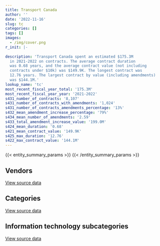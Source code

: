 ```yaml
---
title: Transport Canada
author: ''
date: '2022-11-16'
slug: tc
categories: []
tags: []
images:
  - /img/cover.png
r_init: |-
  
description: 'Transport Canada spent an estimated $175.3M
  in 2021-2022 on contracts. The average contract duration
  was 0.68 years, and the average contract value (not including
  contracts under $10k) was $149.9K. The longest contract was
  12.76 years. The largest contract by value (including amendments)
  was $144.1M.'
lookup_name: 'tc'
most_recent_fiscal_year_total: '175.3M'
most_recent_fiscal_year_year: '2021-2022'
s431_number_of_contracts: '8,107'
s431_number_of_contracts_with_amendments: '1,024'
s431_number_of_contracts_amendments_percentage: '13%'
s432_mean_amendment_increase_percentage: '79%'
s434_mean_number_of_amendments: '2.59'
s433_total_amendment_increase_value: '199.0M'
s424_mean_duration: '0.68'
s421_mean_contract_value: '149.9K'
s425_max_duration: '12.76'
s422_max_contract_value: '144.1M'
---
```


<script src="/rmarkdown-libs/htmlwidgets/htmlwidgets.js"></script>
<link href="/rmarkdown-libs/datatables-css/datatables-crosstalk.css" rel="stylesheet" />
<script src="/rmarkdown-libs/datatables-binding/datatables.js"></script>
<script src="/rmarkdown-libs/jquery/jquery-3.6.0.min.js"></script>
<link href="/rmarkdown-libs/dt-core-bootstrap/css/dataTables.bootstrap.min.css" rel="stylesheet" />
<link href="/rmarkdown-libs/dt-core-bootstrap/css/dataTables.bootstrap.extra.css" rel="stylesheet" />
<script src="/rmarkdown-libs/dt-core-bootstrap/js/jquery.dataTables.min.js"></script>
<script src="/rmarkdown-libs/dt-core-bootstrap/js/dataTables.bootstrap.min.js"></script>
<link href="/rmarkdown-libs/crosstalk/css/crosstalk.min.css" rel="stylesheet" />
<script src="/rmarkdown-libs/crosstalk/js/crosstalk.min.js"></script>
<script src="/rmarkdown-libs/htmlwidgets/htmlwidgets.js"></script>
<link href="/rmarkdown-libs/datatables-css/datatables-crosstalk.css" rel="stylesheet" />
<script src="/rmarkdown-libs/datatables-binding/datatables.js"></script>
<script src="/rmarkdown-libs/jquery/jquery-3.6.0.min.js"></script>
<link href="/rmarkdown-libs/dt-core-bootstrap/css/dataTables.bootstrap.min.css" rel="stylesheet" />
<link href="/rmarkdown-libs/dt-core-bootstrap/css/dataTables.bootstrap.extra.css" rel="stylesheet" />
<script src="/rmarkdown-libs/dt-core-bootstrap/js/jquery.dataTables.min.js"></script>
<script src="/rmarkdown-libs/dt-core-bootstrap/js/dataTables.bootstrap.min.js"></script>
<link href="/rmarkdown-libs/crosstalk/css/crosstalk.min.css" rel="stylesheet" />
<script src="/rmarkdown-libs/crosstalk/js/crosstalk.min.js"></script>
<script src="/rmarkdown-libs/htmlwidgets/htmlwidgets.js"></script>
<link href="/rmarkdown-libs/datatables-css/datatables-crosstalk.css" rel="stylesheet" />
<script src="/rmarkdown-libs/datatables-binding/datatables.js"></script>
<script src="/rmarkdown-libs/jquery/jquery-3.6.0.min.js"></script>
<link href="/rmarkdown-libs/dt-core-bootstrap/css/dataTables.bootstrap.min.css" rel="stylesheet" />
<link href="/rmarkdown-libs/dt-core-bootstrap/css/dataTables.bootstrap.extra.css" rel="stylesheet" />
<script src="/rmarkdown-libs/dt-core-bootstrap/js/jquery.dataTables.min.js"></script>
<script src="/rmarkdown-libs/dt-core-bootstrap/js/dataTables.bootstrap.min.js"></script>
<link href="/rmarkdown-libs/crosstalk/css/crosstalk.min.css" rel="stylesheet" />
<script src="/rmarkdown-libs/crosstalk/js/crosstalk.min.js"></script>

{{< entity_summary_params >}}
{{< /entity_summary_params >}}

## Vendors

<div id="htmlwidget-1" style="width:100%;height:auto;" class="datatables html-widget"></div>
<script type="application/json" data-for="htmlwidget-1">{"x":{"style":"bootstrap","filter":"none","vertical":false,"data":[["<a href=\"/vendors/175_303_canada/\">175 303 Canada<\/a>","<a href=\"/vendors/175303_canada/\">175303 Canada<\/a>","<a href=\"/vendors/abb/\">ABB<\/a>","<a href=\"/vendors/accenture/\">Accenture<\/a>","<a href=\"/vendors/acklands_grainger/\">Acklands Grainger<\/a>","<a href=\"/vendors/act/\">ACT<\/a>","<a href=\"/vendors/adga_group/\">ADGA Group<\/a>","<a href=\"/vendors/adrm_technology_consulting/\">ADRM Technology Consulting<\/a>","<a href=\"/vendors/advanced_business_interiors/\">Advanced Business Interiors<\/a>","<a href=\"/vendors/aecom/\">AECOM<\/a>","<a href=\"/vendors/aero_supplies/\">Aero Supplies<\/a>","<a href=\"/vendors/aeropro/\">Aeropro<\/a>","<a href=\"/vendors/agilent/\">Agilent<\/a>","<a href=\"/vendors/ainsworth/\">Ainsworth<\/a>","<a href=\"/vendors/air_inuit/\">Air Inuit<\/a>","<a href=\"/vendors/air_tindi/\">Air Tindi<\/a>","<a href=\"/vendors/airbus/\">Airbus<\/a>","<a href=\"/vendors/allseating/\">Allseating<\/a>","<a href=\"/vendors/alpine_aerotech/\">Alpine Aerotech<\/a>","<a href=\"/vendors/altis_human_resources/\">Altis Human Resources<\/a>","<a href=\"/vendors/american_bureau_of_shipping/\">American Bureau of Shipping<\/a>","<a href=\"/vendors/aon_reed_stenhouse/\">Aon Reed Stenhouse<\/a>","<a href=\"/vendors/apron_fuel_services/\">Apron Fuel Services<\/a>","<a href=\"/vendors/aps_aviation/\">APS Aviation<\/a>","<a href=\"/vendors/ari_financial_services/\">ARI Financial Services<\/a>","<a href=\"/vendors/artemp_personnel_services/\">Artemp Personnel Services<\/a>","<a href=\"/vendors/asokan_business_interiors/\">Asokan Business Interiors<\/a>","<a href=\"/vendors/atlantic_business_interiors/\">Atlantic Business Interiors<\/a>","<a href=\"/vendors/av_tech/\">AV Tech<\/a>","<a href=\"/vendors/avi_spl/\">Avi Spl<\/a>","<a href=\"/vendors/avmax_aviation_services/\">Avmax Aviation Services<\/a>","<a href=\"/vendors/bdo_canada/\">BDO Canada<\/a>","<a href=\"/vendors/bell_canada/\">Bell Canada<\/a>","<a href=\"/vendors/bell_textron/\">Bell Textron<\/a>","<a href=\"/vendors/berlitz_canada/\">Berlitz Canada<\/a>","<a href=\"/vendors/beva_global_management/\">Beva Global Management<\/a>","<a href=\"/vendors/bombardier/\">Bombardier<\/a>","<a href=\"/vendors/brandt_tractor/\">Brandt Tractor<\/a>","<a href=\"/vendors/brooks_corning_company/\">Brooks Corning Company<\/a>","<a href=\"/vendors/bubble_technology_industries/\">Bubble Technology Industries<\/a>","<a href=\"/vendors/ca/\">CA<\/a>","<a href=\"/vendors/cae/\">CAE<\/a>","<a href=\"/vendors/calian/\">Calian<\/a>","<a href=\"/vendors/calytera_software/\">Calytera Software<\/a>","<a href=\"/vendors/canada_post/\">Canada Post<\/a>","<a href=\"/vendors/canadian_bank_note_company/\">Canadian Bank Note Company<\/a>","<a href=\"/vendors/canadian_corps_of_commissionaires/\">Canadian Corps of Commissionaires<\/a>","<a href=\"/vendors/canadian_helicopters/\">Canadian Helicopters<\/a>","<a href=\"/vendors/canadian_maritime_engineering/\">Canadian Maritime Engineering<\/a>","<a href=\"/vendors/canon/\">Canon<\/a>","<a href=\"/vendors/carahsoft_technology/\">Carahsoft Technology<\/a>","<a href=\"/vendors/carleton_university/\">Carleton University<\/a>","<a href=\"/vendors/cbci_telecom/\">CBCI Telecom<\/a>","<a href=\"/vendors/cdw_canada/\">CDW Canada<\/a>","<a href=\"/vendors/chantier_davie_canada/\">Chantier Davie Canada<\/a>","<a href=\"/vendors/charron_human_resources/\">Charron Human Resources<\/a>","<a href=\"/vendors/chevron/\">Chevron<\/a>","<a href=\"/vendors/cision_canada/\">Cision Canada<\/a>","<a href=\"/vendors/clariant_canada/\">Clariant Canada<\/a>","<a href=\"/vendors/closereach/\">CloseReach<\/a>","<a href=\"/vendors/cofomo/\">Cofomo<\/a>","<a href=\"/vendors/compugen/\">Compugen<\/a>","<a href=\"/vendors/conference_board_of_canada/\">Conference Board of Canada<\/a>","<a href=\"/vendors/contract_community/\">Contract Community<\/a>","<a href=\"/vendors/convergint_technologies/\">Convergint Technologies<\/a>","<a href=\"/vendors/conversart_consulting/\">Conversart Consulting<\/a>","<a href=\"/vendors/coradix_technology_consulting/\">Coradix Technology Consulting<\/a>","<a href=\"/vendors/corcan/\">Corcan<\/a>","<a href=\"/vendors/cossette_communications/\">Cossette Communications<\/a>","<a href=\"/vendors/cpcs_transcom/\">CPCS Transcom<\/a>","<a href=\"/vendors/crestline_coach/\">Crestline Coach<\/a>","<a href=\"/vendors/csdc_systems/\">CSDC Systems<\/a>","<a href=\"/vendors/csi_leasing_canada/\">Csi Leasing Canada<\/a>","<a href=\"/vendors/dalhousie_university/\">Dalhousie University<\/a>","<a href=\"/vendors/dasco_storage_solutions/\">Dasco Storage Solutions<\/a>","<a href=\"/vendors/dbc_marine_safety_systems/\">DBC Marine Safety Systems<\/a>","<a href=\"/vendors/delco_automation/\">Delco Automation<\/a>","<a href=\"/vendors/dell_computer/\">Dell Computer<\/a>","<a href=\"/vendors/deloitte/\">Deloitte<\/a>","<a href=\"/vendors/dexterra/\">Dexterra<\/a>","<a href=\"/vendors/diligens/\">Diligens<\/a>","<a href=\"/vendors/dillon_consulting/\">Dillon Consulting<\/a>","<a href=\"/vendors/dls_technology/\">DLS Technology<\/a>","<a href=\"/vendors/donna_cona/\">Donna Cona<\/a>","<a href=\"/vendors/dss_marine/\">DSS Marine<\/a>","<a href=\"/vendors/ecole_de_langues_abce/\">Ecole De Langues Abce<\/a>","<a href=\"/vendors/ecole_de_langues_eagle/\">Ecole De Langues Eagle<\/a>","<a href=\"/vendors/ecole_de_langues_la_cite/\">Ecole De Langues La Cite<\/a>","<a href=\"/vendors/ekos_research_associates/\">Ekos Research Associates<\/a>","<a href=\"/vendors/elbit_systems/\">Elbit Systems<\/a>","<a href=\"/vendors/elsevier/\">Elsevier<\/a>","<a href=\"/vendors/entrust/\">Entrust<\/a>","<a href=\"/vendors/environics_research_group/\">Environics Research Group<\/a>","<a href=\"/vendors/equasion_business_technologies_consulting_and_watershed_its_in_cjv/\">Equasion Business Technologies Consulting and Watershed Its In Cjv<\/a>","<a href=\"/vendors/ernst_young/\">Ernst Young<\/a>","<a href=\"/vendors/esri/\">ESRI<\/a>","<a href=\"/vendors/excel_human_resources/\">Excel Human Resources<\/a>","<a href=\"/vendors/fast_forward_french/\">Fast Forward French<\/a>","<a href=\"/vendors/fast_track_staffing/\">Fast Track Staffing<\/a>","<a href=\"/vendors/fca_canada/\">FCA Canada<\/a>","<a href=\"/vendors/federal_express_canada/\">Federal Express Canada<\/a>","<a href=\"/vendors/felix_technology/\">Felix Technology<\/a>","<a href=\"/vendors/field_aviation_company/\">Field Aviation Company<\/a>","<a href=\"/vendors/first_air/\">First Air<\/a>","<a href=\"/vendors/flight_fuels/\">Flight Fuels<\/a>","<a href=\"/vendors/flightsafety_canada/\">FlightSafety Canada<\/a>","<a href=\"/vendors/ford_motor_company/\">Ford Motor Company<\/a>","<a href=\"/vendors/forrester_research/\">Forrester Research<\/a>","<a href=\"/vendors/fort_garry_fire_truck/\">Fort Garry Fire Truck<\/a>","<a href=\"/vendors/francis_canada_truck_centre/\">Francis Canada Truck Centre<\/a>","<a href=\"/vendors/freebalance/\">FreeBalance<\/a>","<a href=\"/vendors/fujitsu/\">Fujitsu<\/a>","<a href=\"/vendors/garda_security_group/\">Garda Security Group<\/a>","<a href=\"/vendors/gartner/\">Gartner<\/a>","<a href=\"/vendors/gatestone/\">Gatestone<\/a>","<a href=\"/vendors/gc_strategies/\">GC Strategies<\/a>","<a href=\"/vendors/general_dynamics/\">General Dynamics<\/a>","<a href=\"/vendors/general_electric_canada/\">General Electric Canada<\/a>","<a href=\"/vendors/general_motors/\">General Motors<\/a>","<a href=\"/vendors/ghd/\">GHD<\/a>","<a href=\"/vendors/glasshouse_systems/\">GlassHouse Systems<\/a>","<a href=\"/vendors/global_knowledge/\">Global Knowledge<\/a>","<a href=\"/vendors/global_upholstery/\">Global Upholstery<\/a>","<a href=\"/vendors/golder_associates/\">Golder Associates<\/a>","<a href=\"/vendors/grand_toy/\">Grand Toy<\/a>","<a href=\"/vendors/graybridge_international_consulting/\">Graybridge International Consulting<\/a>","<a href=\"/vendors/grey_rock_services/\">Grey Rock Services<\/a>","<a href=\"/vendors/groupe_abs/\">Groupe Abs<\/a>","<a href=\"/vendors/halpenny_insurance_brokers/\">Halpenny Insurance Brokers<\/a>","<a href=\"/vendors/harnois_energies/\">Harnois Energies<\/a>","<a href=\"/vendors/haworth/\">Haworth<\/a>","<a href=\"/vendors/helitrades/\">Helitrades<\/a>","<a href=\"/vendors/herold_engineering/\">Herold Engineering<\/a>","<a href=\"/vendors/highline_electric_p_a/\">Highline Electric P A<\/a>","<a href=\"/vendors/hitrac/\">Hitrac<\/a>","<a href=\"/vendors/holman_fenwick_willan/\">Holman Fenwick Willan<\/a>","<a href=\"/vendors/honeywell/\">Honeywell<\/a>","<a href=\"/vendors/houle_electric/\">Houle Electric<\/a>","<a href=\"/vendors/hypertec/\">Hypertec<\/a>","<a href=\"/vendors/ibiska_telecom/\">Ibiska Telecom<\/a>","<a href=\"/vendors/idp_group/\">Idp Group<\/a>","<a href=\"/vendors/ihs_global/\">IHS Global<\/a>","<a href=\"/vendors/imp_group/\">IMP Group<\/a>","<a href=\"/vendors/imperial_oil/\">Imperial Oil<\/a>","<a href=\"/vendors/info_tech_research_group/\">Info Tech Research Group<\/a>","<a href=\"/vendors/insa/\">INSA<\/a>","<a href=\"/vendors/insight_software_canada/\">Insight Software Canada<\/a>","<a href=\"/vendors/institut_national_d_optique/\">Institut National D’Optique<\/a>","<a href=\"/vendors/institute_on_governance/\">Institute On Governance<\/a>","<a href=\"/vendors/inter_outaouais/\">Inter Outaouais<\/a>","<a href=\"/vendors/ipsos/\">Ipsos<\/a>","<a href=\"/vendors/ipss/\">IPSS<\/a>","<a href=\"/vendors/iron_mountain/\">Iron Mountain<\/a>","<a href=\"/vendors/irving_oil/\">Irving Oil<\/a>","<a href=\"/vendors/itex/\">ITEX<\/a>","<a href=\"/vendors/ivan_s_camera/\">Ivan S Camera<\/a>","<a href=\"/vendors/j_j_trailers_manufacturers_and_sales/\">J J Trailers Manufacturers and Sales<\/a>","<a href=\"/vendors/jasco_applied_sciences_canada/\">JASCO Applied Sciences Canada<\/a>","<a href=\"/vendors/jcb/\">Jcb<\/a>","<a href=\"/vendors/jht_defense/\">JHT Defense<\/a>","<a href=\"/vendors/juno_risk_solutions/\">Juno Risk Solutions<\/a>","<a href=\"/vendors/kenn_borek_air/\">Kenn Borek Air<\/a>","<a href=\"/vendors/knoll_north_america/\">Knoll North America<\/a>","<a href=\"/vendors/knowledge_circle/\">Knowledge Circle<\/a>","<a href=\"/vendors/kone/\">KONE<\/a>","<a href=\"/vendors/kongsberg/\">Kongsberg<\/a>","<a href=\"/vendors/konica_minolta_business_solutions/\">Konica Minolta Business Solutions<\/a>","<a href=\"/vendors/kpmg/\">KPMG<\/a>","<a href=\"/vendors/kromar_printing/\">Kromar Printing<\/a>","<a href=\"/vendors/kubota_canada/\">Kubota Canada<\/a>","<a href=\"/vendors/l3harris/\">L3Harris<\/a>","<a href=\"/vendors/language_research_development_group/\">Language Research Development Group<\/a>","<a href=\"/vendors/lean_agility/\">Lean Agility<\/a>","<a href=\"/vendors/leger_marketing/\">Leger Marketing<\/a>","<a href=\"/vendors/lengkeek_vessel_engineering/\">Lengkeek Vessel Engineering<\/a>","<a href=\"/vendors/les_enquetes_henri/\">Les Enquetes Henri<\/a>","<a href=\"/vendors/les_entreprises_fervel/\">Les Entreprises Fervel<\/a>","<a href=\"/vendors/lionbridge/\">Lionbridge<\/a>","<a href=\"/vendors/lro_staffing/\">LRO Staffing<\/a>","<a href=\"/vendors/lumina_it/\">Lumina IT<\/a>","<a href=\"/vendors/m_d_charlton/\">M D Charlton<\/a>","<a href=\"/vendors/macdonald_dettwiler_and_associates/\">MacDonald Dettwiler and Associates<\/a>","<a href=\"/vendors/makwa_resourcing/\">Makwa Resourcing<\/a>","<a href=\"/vendors/malatest/\">Malatest<\/a>","<a href=\"/vendors/manpower_services_canada/\">Manpower Services Canada<\/a>","<a href=\"/vendors/maplesoft_consulting/\">Maplesoft Consulting<\/a>","<a href=\"/vendors/marine_recycling/\">Marine Recycling<\/a>","<a href=\"/vendors/maxsys_staffing_and_consulting/\">Maxsys Staffing and Consulting<\/a>","<a href=\"/vendors/mcgill_university/\">Mcgill University<\/a>","<a href=\"/vendors/mcmaster_university/\">Mcmaster University<\/a>","<a href=\"/vendors/media_q/\">Media Q<\/a>","<a href=\"/vendors/megalexis_communications/\">Megalexis Communications<\/a>","<a href=\"/vendors/meltwater/\">Meltwater<\/a>","<a href=\"/vendors/michelin/\">Michelin<\/a>","<a href=\"/vendors/microsoft_canada/\">Microsoft Canada<\/a>","<a href=\"/vendors/mid_canada_mod_center/\">Mid Canada Mod Center<\/a>","<a href=\"/vendors/mindwire_systems/\">Mindwire Systems<\/a>","<a href=\"/vendors/mitsubishi_motor_sales/\">Mitsubishi Motor Sales<\/a>","<a href=\"/vendors/mkds_training/\">Mkds Training<\/a>","<a href=\"/vendors/mnp/\">MNP<\/a>","<a href=\"/vendors/morpho_canada/\">Morpho Canada<\/a>","<a href=\"/vendors/multishred/\">Multishred<\/a>","<a href=\"/vendors/mustang_survival/\">Mustang Survival<\/a>","<a href=\"/vendors/nations_translation_group/\">Nations Translation Group<\/a>","<a href=\"/vendors/nattiq/\">NATTIQ<\/a>","<a href=\"/vendors/naut_mawt_tribal_council/\">Naut’sa mawt Tribal Council<\/a>","<a href=\"/vendors/nav_canada/\">NAV Canada<\/a>","<a href=\"/vendors/newfound_recruiting/\">Newfound Recruiting<\/a>","<a href=\"/vendors/nielsen/\">Nielsen<\/a>","<a href=\"/vendors/nikon_canada/\">Nikon Canada<\/a>","<a href=\"/vendors/nisha_techonologies/\">Nisha Techonologies<\/a>","<a href=\"/vendors/northern_micro/\">Northern Micro<\/a>","<a href=\"/vendors/nortrax_canada/\">Nortrax Canada<\/a>","<a href=\"/vendors/nova_networks/\">Nova Networks<\/a>","<a href=\"/vendors/novipro/\">Novipro<\/a>","<a href=\"/vendors/nua_office/\">NUA Office<\/a>","<a href=\"/vendors/nuix_north_america/\">Nuix North America<\/a>","<a href=\"/vendors/online_constructors/\">Online Constructors<\/a>","<a href=\"/vendors/onx_enterprise_solutions/\">OnX Enterprise Solutions<\/a>","<a href=\"/vendors/opentext/\">OpenText<\/a>","<a href=\"/vendors/opsis/\">OPSIS<\/a>","<a href=\"/vendors/optiv_canada_federal/\">Optiv Canada Federal<\/a>","<a href=\"/vendors/oracle_canada/\">Oracle Canada<\/a>","<a href=\"/vendors/orangutech/\">Orangutech<\/a>","<a href=\"/vendors/ottawa_business_interiors/\">Ottawa Business Interiors<\/a>","<a href=\"/vendors/oxford_economics_usa/\">Oxford Economics USA<\/a>","<a href=\"/vendors/paladin_group/\">Paladin Group<\/a>","<a href=\"/vendors/palfinger_marine/\">PALFINGER Marine<\/a>","<a href=\"/vendors/parkland/\">Parkland<\/a>","<a href=\"/vendors/patlon_aircraft_industries/\">Patlon Aircraft Industries<\/a>","<a href=\"/vendors/pattison_sign_group/\">Pattison Sign Group<\/a>","<a href=\"/vendors/peerless_garments/\">Peerless Garments<\/a>","<a href=\"/vendors/petro_air_services/\">Petro Air Services<\/a>","<a href=\"/vendors/petrovalue_products/\">PetroValue Products<\/a>","<a href=\"/vendors/phaselock_systems_international/\">Phaselock Systems International<\/a>","<a href=\"/vendors/phoenix_strategic_perspectives/\">Phoenix Strategic Perspectives<\/a>","<a href=\"/vendors/pitney_bowes/\">Pitney Bowes<\/a>","<a href=\"/vendors/planet_labs/\">Planet Labs<\/a>","<a href=\"/vendors/pmg_technologies/\">PMG Technologies<\/a>","<a href=\"/vendors/podolinsky_equipment/\">Podolinsky Equipment<\/a>","<a href=\"/vendors/portage_personnel/\">Portage Personnel<\/a>","<a href=\"/vendors/pra/\">PRA<\/a>","<a href=\"/vendors/precisionit/\">PrecisionIT<\/a>","<a href=\"/vendors/pricewaterhouse_coopers/\">Pricewaterhouse Coopers<\/a>","<a href=\"/vendors/primex_project_management/\">PRIMEX Project Management<\/a>","<a href=\"/vendors/printers_plus/\">Printers Plus<\/a>","<a href=\"/vendors/prologic_systems/\">Prologic Systems<\/a>","<a href=\"/vendors/promaxis/\">Promaxis<\/a>","<a href=\"/vendors/proquest/\">ProQuest<\/a>","<a href=\"/vendors/prosci_canada/\">Prosci Canada<\/a>","<a href=\"/vendors/protak_consulting_group/\">Protak Consulting Group<\/a>","<a href=\"/vendors/purelogic/\">PureLogic<\/a>","<a href=\"/vendors/purespirit_solutions/\">PureSpirIT Solutions<\/a>","<a href=\"/vendors/purolator/\">Purolator<\/a>","<a href=\"/vendors/qmr/\">QMR<\/a>","<a href=\"/vendors/quantum_management_services/\">Quantum Management Services<\/a>","<a href=\"/vendors/quorum/\">Quorum<\/a>","<a href=\"/vendors/rampart_international/\">Rampart International<\/a>","<a href=\"/vendors/randstad/\">Randstad<\/a>","<a href=\"/vendors/raymond_chabot_grant_thornton/\">Raymond Chabot Grant Thornton<\/a>","<a href=\"/vendors/rhea/\">RHEA<\/a>","<a href=\"/vendors/ricoh/\">Ricoh<\/a>","<a href=\"/vendors/risk_sciences_international/\">Risk Sciences International<\/a>","<a href=\"/vendors/rms_software/\">Rms Software<\/a>","<a href=\"/vendors/rockwell_collins_canada/\">Rockwell Collins Canada<\/a>","<a href=\"/vendors/rogers/\">Rogers<\/a>","<a href=\"/vendors/rosborough_boats/\">Rosborough Boats<\/a>","<a href=\"/vendors/roxboro_excavation/\">Roxboro Excavation<\/a>","<a href=\"/vendors/s_p_global_market_intelligence/\">S P Global Market Intelligence<\/a>","<a href=\"/vendors/salish_sea_industrial_services/\">Salish Sea Industrial Services<\/a>","<a href=\"/vendors/samson_associes/\">Samson Associes<\/a>","<a href=\"/vendors/sap/\">SAP<\/a>","<a href=\"/vendors/sas_institute/\">SAS Institute<\/a>","<a href=\"/vendors/serco/\">Serco<\/a>","<a href=\"/vendors/sharp_electronics/\">Sharp Electronics<\/a>","<a href=\"/vendors/shell_canada_products/\">Shell Canada Products<\/a>","<a href=\"/vendors/shi_canada/\">SHI Canada<\/a>","<a href=\"/vendors/si_systems/\">SI Systems<\/a>","<a href=\"/vendors/sierra_systems_group/\">Sierra Systems Group<\/a>","<a href=\"/vendors/simex_defence/\">Simex Defence<\/a>","<a href=\"/vendors/simplex_grinnell/\">Simplex Grinnell<\/a>","<a href=\"/vendors/slr_consulting_canada/\">SLR Consulting Canada<\/a>","<a href=\"/vendors/snap_on_tools/\">Snap On Tools<\/a>","<a href=\"/vendors/snc_lavalin/\">SNC Lavalin<\/a>","<a href=\"/vendors/softchoice/\">Softchoice<\/a>","<a href=\"/vendors/solotech/\">Solotech<\/a>","<a href=\"/vendors/southwest_research_institute/\">Southwest Research Institute<\/a>","<a href=\"/vendors/st_airborne_systems/\">ST Airborne Systems<\/a>","<a href=\"/vendors/stantec/\">Stantec<\/a>","<a href=\"/vendors/stoneworks_technologies/\">Stoneworks Technologies<\/a>","<a href=\"/vendors/stratos/\">Stratos<\/a>","<a href=\"/vendors/suncor_energy/\">Suncor Energy<\/a>","<a href=\"/vendors/systematix_solutions/\">Systematix Solutions<\/a>","<a href=\"/vendors/systemscope/\">Systemscope<\/a>","<a href=\"/vendors/tag_hr/\">Tag HR<\/a>","<a href=\"/vendors/tankatek/\">Tankatek<\/a>","<a href=\"/vendors/teknion/\">Teknion<\/a>","<a href=\"/vendors/teksystems_canada/\">TEKsystems Canada<\/a>","<a href=\"/vendors/telus_canada/\">Telus Canada<\/a>","<a href=\"/vendors/tenaquip/\">Tenaquip<\/a>","<a href=\"/vendors/teramach_technologies/\">Teramach Technologies<\/a>","<a href=\"/vendors/terra_sense_analytics/\">Terra Sense Analytics<\/a>","<a href=\"/vendors/tes_contract_services/\">TES Contract Services<\/a>","<a href=\"/vendors/testforce_systems/\">Testforce Systems<\/a>","<a href=\"/vendors/tetra_tech/\">Tetra Tech<\/a>","<a href=\"/vendors/the_aim_group/\">The AIM Group<\/a>","<a href=\"/vendors/the_halifax_computer_consulting_group/\">The Halifax Computer Consulting Group<\/a>","<a href=\"/vendors/the_masha_krupp_translation_group/\">The Masha Krupp Translation Group<\/a>","<a href=\"/vendors/the_right_door_consulting/\">The Right Door Consulting<\/a>","<a href=\"/vendors/thermo_fisher_scientific/\">Thermo Fisher Scientific<\/a>","<a href=\"/vendors/thomson_reuters/\">Thomson Reuters<\/a>","<a href=\"/vendors/thyssenkrupp_elevator/\">Thyssenkrupp Elevator<\/a>","<a href=\"/vendors/titan_boats/\">Titan Boats<\/a>","<a href=\"/vendors/tld_canada/\">Tld Canada<\/a>","<a href=\"/vendors/toromont/\">Toromont<\/a>","<a href=\"/vendors/toure_cleaning_services/\">Toure Cleaning Services<\/a>","<a href=\"/vendors/toyota/\">Toyota<\/a>","<a href=\"/vendors/tpg_technology_consultants/\">TPG Technology Consultants<\/a>","<a href=\"/vendors/trane_canada/\">Trane Canada<\/a>","<a href=\"/vendors/transpolar_technology/\">Transpolar Technology<\/a>","<a href=\"/vendors/trm_technologies/\">TRM Technologies<\/a>","<a href=\"/vendors/tulmar_safety_systems/\">Tulmar Safety Systems<\/a>","<a href=\"/vendors/tundra_technical_solutions/\">Tundra Technical Solutions<\/a>","<a href=\"/vendors/turtle_island_staffing/\">Turtle Island Staffing<\/a>","<a href=\"/vendors/tyco_integrated_fire_security/\">Tyco Integrated Fire Security<\/a>","<a href=\"/vendors/ubiqus_canada/\">Ubiqus Canada<\/a>","<a href=\"/vendors/unisource/\">Unisource<\/a>","<a href=\"/vendors/united_rentals/\">United Rentals<\/a>","<a href=\"/vendors/universite_de_montreal/\">Universite De Montreal<\/a>","<a href=\"/vendors/universite_laval/\">Universite Laval<\/a>","<a href=\"/vendors/universite_sainte_anne/\">Universite Sainte Anne<\/a>","<a href=\"/vendors/university_of_alaska_fairbanks/\">University of Alaska Fairbanks<\/a>","<a href=\"/vendors/university_of_alberta/\">University of Alberta<\/a>","<a href=\"/vendors/university_of_manitoba/\">University of Manitoba<\/a>","<a href=\"/vendors/university_of_new_brunswick/\">University of New Brunswick<\/a>","<a href=\"/vendors/university_of_ottawa/\">University of Ottawa<\/a>","<a href=\"/vendors/university_of_toronto/\">University of Toronto<\/a>","<a href=\"/vendors/university_of_waterloo/\">University of Waterloo<\/a>","<a href=\"/vendors/university_of_western_ontario/\">University of Western Ontario<\/a>","<a href=\"/vendors/vancouver_fraser_port_authority/\">Vancouver Fraser Port Authority<\/a>","<a href=\"/vendors/vard_marine/\">Vard Marine<\/a>","<a href=\"/vendors/vector_aerospace/\">Vector Aerospace<\/a>","<a href=\"/vendors/veritaaq_technology_house/\">Veritaaq Technology House<\/a>","<a href=\"/vendors/versacom/\">Versacom<\/a>","<a href=\"/vendors/voyageur_aviation/\">Voyageur Aviation<\/a>","<a href=\"/vendors/wajax/\">Wajax<\/a>","<a href=\"/vendors/wartsila/\">Wartsila<\/a>","<a href=\"/vendors/western_petroleum/\">Western Petroleum<\/a>","<a href=\"/vendors/wolters_kluwer/\">Wolters Kluwer<\/a>","<a href=\"/vendors/workdynamics_technologies/\">WorkDynamics Technologies<\/a>","<a href=\"/vendors/wsp/\">WSP<\/a>","<a href=\"/vendors/xanalys_canada/\">Xanalys Canada<\/a>","<a href=\"/vendors/xerox/\">Xerox<\/a>","<a href=\"/vendors/yamaha_motors_canada/\">Yamaha Motors Canada<\/a>","<a href=\"/vendors/zutphen_contractor/\">Zutphen Contractor<\/a>"],[638930.94,399538.44,null,null,null,219813.37,1607443.27,3117517.3,162895.31,111894.79,681129.55,1064138.75,null,null,59228.98,null,null,null,1134189.78,729424.95,3322.98,170019.85,44111.65,1085365,6642.48,null,null,11302.2,null,19016.62,30332.48,null,null,785962.07,203858.62,null,3797967.99,null,null,null,87917.88,null,673692.49,null,10500,127079.77,3419650.75,13560,2859977.77,2231.69,null,1815.61,11306.87,52146.74,null,3199.95,15750,29226.55,220962.84,2991.37,2325469.77,null,200559.75,150845.03,null,null,99750.96,64097.25,292611.25,1905807.77,109135,55521.95,null,null,null,2017346.76,null,null,576397.94,null,5243.92,1924757.55,303817.12,null,null,40051.65,null,78357.05,120244.36,null,null,114844.49,41386.45,null,487332.28,310310.91,11390.4,50838,24860,90368.83,34943.68,164430,66169.9,31001.73,15892.12,10983.07,410536.69,null,null,null,429010,51288.43,null,1514377.36,null,59452.12,null,null,439582.9,21626.32,null,null,45426.29,166141.12,19635,13740.8,null,302813.84,null,426517.75,27847.97,1606929.74,null,null,246395.71,null,326797.85,null,961804.58,978839.07,13560,47373.69,null,644780.32,null,null,null,null,46835,null,null,92134.36,258886.3,369450,11890.16,null,28832.81,1049498.39,467353.75,null,21677.5,1200622.5,null,40519.44,32327.14,24207.99,137880.04,335957.2,null,null,null,null,24408,33866.1,364876.45,null,299279.65,562315.98,null,null,null,null,null,72320,921877.22,46381.76,1432026.68,92423.39,null,25000,null,null,null,11633.63,654431.67,970285.82,3005586.89,419591.25,null,49859.89,503646.69,null,32095.14,5160.7,1273038.54,13387.5,21850.98,24860,null,null,1437132.36,296549.48,229905,1043.01,null,232752.4,null,13072.5,19888,257689.64,326131.88,null,2455256.24,null,143310.74,50553.36,216762.21,null,null,15735.94,null,177975,null,14221.46,113675.01,null,31369.76,10000.5,84683188.08,37792.34,113593.83,null,704290.86,100259.25,null,45572.43,28247.56,1102028.49,null,443445.9,null,null,39460.14,null,228051.32,20672.05,1180423.23,58398.9,60756.43,180050.17,null,108808.85,89579.88,23360.99,28445.63,null,381052.5,32104.35,40459.43,24895.5,592957.76,160394.6,146029.78,null,2002.77,33900,null,2024530.84,83903.21,206146.16,84814.41,null,238981.85,334376.66,50381.12,null,23233.18,182675.99,607965.94,null,24961.7,null,1251944.92,705990.92,151033.63,null,129079.42,773269.57,432287.05,null,null,null,209553.26,125706.97,17640,null,null,43198.67,125752.73,null,null,null,74721.42,null,null,null,692640.59,170359.45,5702.4,104857.02,283529.62,null,null,50625.99,4806.27,189004.99,null,64614.02,32709.43,null,null,null,19171.43,13630.54,247450.41,6859.85,null,null,448492.25,10000,183447.59,4170615.88,208015.58,51767.32,null,15275.83,256959.87,null,10848,292829.03,112077.1,22600,1301702.92,null,null],[954486.32,968417.67,null,null,null,284834.03,574562.84,1219300.16,798025.84,316835.77,1826926.68,1117267.82,null,null,29695.54,37243.08,null,null,1831843.07,1026001.08,15592.45,126321.47,null,1214772,104861.19,null,null,null,null,322768.39,7359876.05,39550,1968918.2,2874931.12,164542.93,8058.31,2444539.58,null,24806.25,null,null,211272.12,208202.11,null,11550,null,3762239.72,16610,1485715.94,2013.18,28807.32,58674.89,null,210507.93,1130000,26258.78,16800,56377.17,82198.16,17899.2,2331840.92,null,271324.19,192460.27,null,24408,112598.83,null,159287.6,1633199.95,null,81166.96,192.68,null,15505.35,null,7251.85,12779.85,1091509.27,null,22947.35,null,385931.72,null,202951.29,27791.73,null,11520,17205.25,null,6925.87,37697.69,78461.81,1216843.29,1675108.1,141375.11,265859.62,34994,41200.16,null,47206.07,235831,2189676.78,94166.67,57091.07,null,100604.1,null,null,248400,298975.05,3754313.35,null,562248.52,23248.36,49563.33,null,29652.98,340383.84,29389.04,149608.38,null,226108.92,354948.26,19635,96494.36,null,355345.83,null,469175.92,54008.56,375184.63,null,null,147354.29,null,450006.77,null,464930.78,53470.61,null,null,null,482903.95,127235.77,null,64635.61,null,null,null,null,208010.24,242108.28,418950,null,37648.55,null,2310073.94,null,null,null,null,24202.03,129990.4,24356.06,null,174979.91,265010.17,405139.92,140416.48,49603.94,null,null,null,523538.67,null,300099.59,null,null,46577.38,24612.34,null,33369.13,16140.73,658365.85,46508.84,1435950.04,50120.31,10097.87,9626.56,null,null,13987.61,null,2571355.63,1703841.21,3565175.26,44933.89,17331.44,93600,496664.67,11469.5,13523.58,24530.08,241686.15,null,17498.22,null,67200,19806.12,1826844.38,1051645.19,null,11929.39,null,null,58815.62,37458.75,null,null,327025.4,null,1708764.68,null,null,4337.26,155715.21,null,null,24744.64,null,140944.9,null,86250,127053.31,null,59550.79,null,15787469.06,null,113905.05,37290,320447.61,81768.16,null,36005.46,null,null,88107.64,161674.75,8553.03,24295,35894.36,42572.22,271856.86,24017.2,1087400.34,80806.73,5232.22,172905.33,null,110405.36,400911.48,12740.75,29299,484483.59,null,77815.83,148967.21,15750,184071.71,160767.36,144640,null,2008.26,46000,null,790064.9,119227.87,527332.21,84488.7,null,330585.66,176304.07,142699.55,44567.99,15570.5,46000,463658.06,103143.06,null,16800,559907.76,761326.03,20569.05,78297.72,227343.78,589554.96,248565.27,53884.49,83902.5,null,559828.42,16207.42,null,null,39324,87126.48,36979.71,56546.06,4324.77,542320.43,174191.33,null,null,null,167912.04,77005.85,953,null,186871.25,14252.78,null,204359.8,4819.44,206495.01,33404.71,null,50000,12924.5,null,1565470.91,9409.09,25000,188398.95,50651.06,2578.16,null,421770.24,282158.43,49764.92,11534255.14,158240.22,19827.09,null,23324.4,84117.1,117792.13,24295,1405243.79,258776.13,18479.8,1436041.86,36750,null],[951878.43,965771.73,674771.7,38974.11,20907.6,293012.79,156784.64,47767.66,463513.11,207056.68,1898667.82,1139253.4,null,13219.5,null,30687.95,39723.53,null,551455.33,1468044.25,39535.88,214874.57,null,1849117.95,126560,15945.24,24780.9,null,11353.78,473954.41,453905.15,null,21744.24,1736578.14,386197.77,14965.44,371590.97,378874.65,null,null,null,null,99463.89,45747.24,null,null,3656366.43,null,95342.43,2007.68,35392.65,69667.64,null,5356.66,2826294.6,12296.87,null,58897.17,265805.37,null,778637.12,null,336386.3,27685,null,null,569640.54,null,282750.59,1213170.56,null,null,98791.52,null,10003.35,null,12939.57,null,1120769.39,3316.25,5531.89,612715.52,202859.39,40000,409592.01,null,42280,107914.05,133615.2,2987820.82,62680.92,null,null,1213518.58,1578664.51,273770.37,297211.84,53056.2,107836.97,null,50976.97,11625.8,null,93909.38,18819.16,null,72460.5,null,15750,null,176638.81,3860997.11,24719.63,540774.87,10651.64,null,null,null,950563.64,null,null,53675,23236.16,175769.24,149588.76,74179.3,null,134103.17,15344.51,431715.37,24747,528339.1,null,null,null,144098850,null,null,1795322.42,60599.36,null,null,288150,447587.25,82778.69,31639.39,87295.84,null,9438.78,164963.05,98157.99,2034,167002.27,null,null,null,null,2095367.82,null,17176.23,null,null,null,199539.44,null,null,123384.74,190423.34,null,90116.8,null,null,null,61830.78,1825403.52,46818.83,299279.65,257241.33,72306.7,73689.3,null,null,347522.25,540255.47,null,33547.36,null,null,52052.13,217273.44,null,null,10985.39,85477.95,2550773.98,1577336.54,955744.27,1479656.21,null,32035.5,null,null,10327.21,75313.06,5002.2,null,10859.82,null,null,null,21745.35,3041871.64,null,null,null,53842.51,39891.76,null,null,58170.25,326131.88,368945,1318552.87,63852.74,null,302187.46,14180.48,239120.85,null,68934.4,12501.81,125091,24719.62,null,21549.67,null,12111.61,null,23913212.14,null,116408.58,null,null,532953.16,24923.55,14811.28,null,null,20681.41,100803.91,18069.77,null,null,14591.39,206633.33,null,1084429.3,13277.5,29380.93,113522.63,94920,96387.86,369113.57,12740.75,65466.9,null,null,77603.22,102852.56,null,277692.38,147193.8,null,36850.43,334.71,null,31203.73,705043.94,null,153011.59,95180.17,null,133437,227889.47,30300.22,null,9532.96,284383,256435.37,18803.2,null,21000,139212.04,79523.75,null,274390.08,72028.44,1224871.05,87414.35,13108,106217.83,634156.81,558298.83,330159.9,null,null,null,55151.64,86691.11,null,17346.6,16189.03,null,39219.26,15750,null,269164.1,262298.17,null,86798.08,222821.25,null,26338.44,null,16220.51,null,44621.75,null,112903.95,93676.73,null,165669.89,48390.91,45200,682668.74,59365.39,20021.84,null,79059.77,1947800.52,39963.44,2122232.98,538684.87,15601.64,null,null,71427.3,201850.37,24973,948365.03,478926.6,38585.2,1143359.54,18900,171873.55],[558087.63,965771.73,null,81016.17,null,699545.44,84170.4,75866.14,435238.62,155886.51,3210289.45,1139253.4,94920,null,null,null,null,184180.14,1493865.5,2245275.88,null,19163.29,21541.22,4374038.02,null,54046.92,null,null,null,822425.44,254202.19,null,null,3432943.95,327599.68,null,255239.92,null,null,2370740,null,36560.58,42511.57,15193.43,null,null,3748981.04,20727.31,null,2007.68,40330.36,41826.67,null,57072.44,3264549.14,22148,null,39168.75,433126.16,null,281091.48,20475.6,251387.27,null,21634.19,null,324071.05,null,110853,839305.28,null,null,194010.78,541255.49,null,null,17319.39,null,1671069.69,9683.45,598.65,465194.87,201681.77,107388.59,318697.78,null,15394,199180.58,34309.63,15805139.12,5834.88,null,132683.44,1213518.58,1077312.94,93079.06,400079.11,66249.48,100639.6,null,50976.97,90788.41,78318.94,93909.38,303837.83,15159.91,61139.11,28933.28,null,17824.78,176238.33,3744055.67,null,918200.98,null,null,125000,null,171935.66,null,null,28323.75,40389.81,312412.79,24150,266319.86,14087.5,153345.82,229797.24,326798.48,24864.94,3968838.05,11523.75,30223.72,null,null,88977.7,41629.36,958666.4,60599.36,null,null,77244.77,302961.6,117965.81,29391.68,null,142770.81,138802.72,null,null,null,159263.37,313534.36,null,null,null,2814746.71,null,33471.62,null,27297.5,12410.07,114043.17,null,null,221557.72,365479.21,null,null,64088.22,110557.65,null,null,1858874.23,7633.2,299279.65,387034.64,229495.17,38890.01,11109.65,141250,192736.01,null,null,null,1692725.09,null,null,40384.11,25015.27,18317.96,null,null,4859055.48,2229160.97,463847.13,773661.4,null,26029.1,null,null,1864.91,64234.56,167636.29,null,11689.77,null,null,null,12706.06,3402068.39,null,null,162593.51,22916.25,64673.41,null,null,115597.82,387795.22,null,2427633.33,20897.26,null,363446.63,null,51829.15,12208.35,null,36769.38,42634.9,null,811072.87,45134.39,141944.43,13327.26,null,8901848.42,676410,456053.93,null,null,572953.16,null,13692.42,null,null,15721.65,84471.26,null,null,null,14591.39,115225.58,null,1662980.96,14592.93,29380.93,null,39422.99,122049.32,369113.57,12740.75,94052.06,null,null,77603.22,474418.12,null,307672.76,null,null,22526.29,null,null,76271.62,940133.78,null,376286.89,90151.4,22600,null,20251.86,1103620.51,137226.54,null,4684533.07,325767.81,null,63901.5,21000,null,null,null,1063700.83,250325.07,1264818.97,null,19750.41,null,568358.48,558298.83,null,null,15208.62,null,null,64589.28,null,13069.35,16189.03,null,307030.8,7093.77,89164.97,441531.22,217574.64,null,149598.65,222821.25,null,34718.85,10689.66,null,null,10498.18,null,14690,160177.99,78462,310100.05,20000,3315.22,137260.72,41956.67,null,30894.87,null,1957800.52,null,1846888.52,659671.83,null,2549594.64,null,263587.73,216351.88,14125,22350.27,252238.12,139859.23,1005652.13,null,110682.97]],"container":"<table class=\"table table-striped table-hover row-border order-column display\">\n  <thead>\n    <tr>\n      <th>Vendor<\/th>\n      <th>2018-2019<\/th>\n      <th>2019-2020<\/th>\n      <th>2020-2021<\/th>\n      <th>2021-2022<\/th>\n    <\/tr>\n  <\/thead>\n<\/table>","options":{"order":[[4,"desc"]],"pageLength":10,"autoWidth":true,"columnDefs":[{"targets":1,"render":"function(data, type, row, meta) {\n    return type !== 'display' ? data : DTWidget.formatCurrency(data, \"$\", 2, 3, \",\", \".\", true, null);\n  }"},{"targets":2,"render":"function(data, type, row, meta) {\n    return type !== 'display' ? data : DTWidget.formatCurrency(data, \"$\", 2, 3, \",\", \".\", true, null);\n  }"},{"targets":3,"render":"function(data, type, row, meta) {\n    return type !== 'display' ? data : DTWidget.formatCurrency(data, \"$\", 2, 3, \",\", \".\", true, null);\n  }"},{"targets":4,"render":"function(data, type, row, meta) {\n    return type !== 'display' ? data : DTWidget.formatCurrency(data, \"$\", 2, 3, \",\", \".\", true, null);\n  }"},{"width":"16%","targets":[1,2,3,4]},{"className":"dt-right","targets":[1,2,3,4]}],"orderClasses":false}},"evals":["options.columnDefs.0.render","options.columnDefs.1.render","options.columnDefs.2.render","options.columnDefs.3.render"],"jsHooks":[]}</script>
<p class="text-right">
<a href="https://github.com/GoC-Spending/contracts-data/tree/main/data/out/departments/tc/summary_by_fiscal_year_by_vendor.csv" class="source-data-link btn btn-link">View source data</a>
</p>

## Categories

<div id="htmlwidget-2" style="width:100%;height:auto;" class="datatables html-widget"></div>
<script type="application/json" data-for="htmlwidget-2">{"x":{"style":"bootstrap","filter":"none","vertical":false,"data":[["<a href=\"/categories/other/\">(Other)<\/a>","<a href=\"/categories/facilities_and_construction/\">Facilities and construction<\/a>","<a href=\"/categories/office_management/\">Office management<\/a>","<a href=\"/categories/professional_services/\">Professional services<\/a>","<a href=\"/categories/information_technology/\">Information technology<\/a>","<a href=\"/categories/medical/\">Medical<\/a>","<a href=\"/categories/transportation_and_logistics/\">Transportation and logistics<\/a>","<a href=\"/categories/industrial_products_and_services/\">Industrial products and services<\/a>","<a href=\"/categories/travel/\">Travel<\/a>","<a href=\"/categories/security_and_protection/\">Security and protection<\/a>","<a href=\"/categories/human_capital/\">Human capital<\/a>"],[null,7200921.95,3834939.94,114909160.38,39572749.3,637365.27,38228190.25,5166142.36,null,3579648.61,3996380.21],[null,10482175.83,4792258.01,36668678.53,42841761.63,615660.07,54101072.25,10947571.52,null,3950862.69,3504581.84],[31056.5,12032841.41,3039210.24,40853516.58,39644107.07,991271.3,182434410.03,8937358.41,69465.61,3954303.3,4622930.99],[457015.37,13012336.21,2980472.84,35671115.21,51855552.76,1043390.99,55602139.55,6528765.75,null,4040996.42,4109816.47]],"container":"<table class=\"table table-striped table-hover row-border order-column display\">\n  <thead>\n    <tr>\n      <th>Category<\/th>\n      <th>2018-2019<\/th>\n      <th>2019-2020<\/th>\n      <th>2020-2021<\/th>\n      <th>2021-2022<\/th>\n    <\/tr>\n  <\/thead>\n<\/table>","options":{"order":[[4,"desc"]],"dom":"t","pageLength":30,"autoWidth":true,"columnDefs":[{"targets":1,"render":"function(data, type, row, meta) {\n    return type !== 'display' ? data : DTWidget.formatCurrency(data, \"$\", 2, 3, \",\", \".\", true, null);\n  }"},{"targets":2,"render":"function(data, type, row, meta) {\n    return type !== 'display' ? data : DTWidget.formatCurrency(data, \"$\", 2, 3, \",\", \".\", true, null);\n  }"},{"targets":3,"render":"function(data, type, row, meta) {\n    return type !== 'display' ? data : DTWidget.formatCurrency(data, \"$\", 2, 3, \",\", \".\", true, null);\n  }"},{"targets":4,"render":"function(data, type, row, meta) {\n    return type !== 'display' ? data : DTWidget.formatCurrency(data, \"$\", 2, 3, \",\", \".\", true, null);\n  }"},{"width":"16%","targets":[1,2,3,4]},{"className":"dt-right","targets":[1,2,3,4]}],"orderClasses":false,"lengthMenu":[10,25,30,50,100]}},"evals":["options.columnDefs.0.render","options.columnDefs.1.render","options.columnDefs.2.render","options.columnDefs.3.render"],"jsHooks":[]}</script>
<p class="text-right">
<a href="https://github.com/GoC-Spending/contracts-data/tree/main/data/out/departments/tc/summary_by_fiscal_year_by_category.csv" class="source-data-link btn btn-link">View source data</a>
</p>
<h2>Information technology subcategories</h2>
<div id="htmlwidget-3" style="width:100%;height:auto;" class="datatables html-widget"></div>
<script type="application/json" data-for="htmlwidget-3">{"x":{"style":"bootstrap","filter":"none","vertical":false,"data":[["<a href=\"/it_subcategories/it_consulting_services/\">IT consulting services<\/a>","<a href=\"/it_subcategories/it_devices_equipment/\">IT devices & equipment<\/a>","<a href=\"/it_subcategories/it_other/\">Other IT (incl. telecommunications)<\/a>","<a href=\"/it_subcategories/it_software_licensing/\">IT software licensing<\/a>"],[26449515.17,3099441.62,2536114.16,7487678.35],[23633882.32,2232184.45,5583340.01,11392354.85],[21828072.1,3388512.29,3943992.14,10483530.54],[20770179.47,6481418.41,8784023.99,15819930.89]],"container":"<table class=\"table table-striped table-hover row-border order-column display\">\n  <thead>\n    <tr>\n      <th>IT subcategory<\/th>\n      <th>2018-2019<\/th>\n      <th>2019-2020<\/th>\n      <th>2020-2021<\/th>\n      <th>2021-2022<\/th>\n    <\/tr>\n  <\/thead>\n<\/table>","options":{"order":[[4,"desc"]],"dom":"t","pageLength":30,"autoWidth":true,"columnDefs":[{"targets":1,"render":"function(data, type, row, meta) {\n    return type !== 'display' ? data : DTWidget.formatCurrency(data, \"$\", 2, 3, \",\", \".\", true, null);\n  }"},{"targets":2,"render":"function(data, type, row, meta) {\n    return type !== 'display' ? data : DTWidget.formatCurrency(data, \"$\", 2, 3, \",\", \".\", true, null);\n  }"},{"targets":3,"render":"function(data, type, row, meta) {\n    return type !== 'display' ? data : DTWidget.formatCurrency(data, \"$\", 2, 3, \",\", \".\", true, null);\n  }"},{"targets":4,"render":"function(data, type, row, meta) {\n    return type !== 'display' ? data : DTWidget.formatCurrency(data, \"$\", 2, 3, \",\", \".\", true, null);\n  }"},{"width":"16%","targets":[1,2,3,4]},{"className":"dt-right","targets":[1,2,3,4]}],"orderClasses":false,"lengthMenu":[10,25,30,50,100]}},"evals":["options.columnDefs.0.render","options.columnDefs.1.render","options.columnDefs.2.render","options.columnDefs.3.render"],"jsHooks":[]}</script>
<p class="text-right">
<a href="https://github.com/GoC-Spending/contracts-data/tree/main/data/out/departments/tc/summary_by_fiscal_year_by_it_subcategory.csv" class="source-data-link btn btn-link">View source data</a>
</p>
